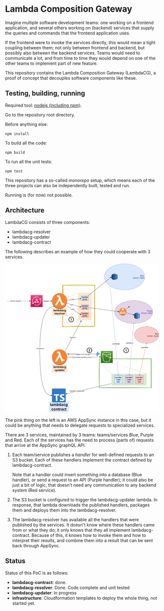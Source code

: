 # Lambda Composition Gateway

Imagine multiple software development teams: one working on a frontend application, and several others working on (backend) services that supply the queries and commands that the frontend application uses. 

If the frontend were to invoke the services directly, this would mean a tight coupling between them; not only between frontend and backend, but possibly also 
between the backend services. Teams would need to communicate a lot, and from time to time they would depend on one of the other teams to implement part of new feature.

This repository contains the Lambda Composition Gateway (LambdaCG), a proof of concept that decouples software components like these. 

## Testing, building, running

Required tool: [nodejs (including npm)](https://nodejs.org/en/download/). 

Go to the repository root directory.

Before anything else:

    npm install

To build all the code:

    npm build

To run all the unit tests:

    npm test

This repository has a so-called *monorepo* setup, which means each of the three projects can also be independently built, tested and run.

Running is (for now) not possible. 

## Architecture

LambdaCG consists of three components:

- lambdacg-resolver
- lambdacg-updater
- lambdacg-contract

The following describes an example of how they could cooperate with 3 services.

![LambdaCG architecture](./diagrams/lambdacg-architecture.png)

 The pink thing on the left is an AWS AppSync instance in this case, but it could be anything that needs to delegate requests to specialized services.

There are 3 services, maintained by 3 teams: teams/services Blue, Purple and Red. Each of the services has the need to process (parts of) requests that arrive at the AppSync graphQL API. 


1. Each team/service publishes a *handler* for well-defined requests to an S3 bucket. Each of these handlers implement the contract defined by lambdacg-contract.

   Note that a handler could insert something into a database (Blue handler), or send a request to an API (Purple handler); it could also be just a bit of logic, that doesn't need any communication to any backend system (Red service).

2. The S3 bucket is configured to trigger the lambdacg-updater lambda. In response, that lambda downloads the published handlers, packages them and deploys them into the lambdacg-resolver.

3. The lambdacg-resolver has available all the handlers that were published by the services. It doesn't know where these handlers came from or what they do; it only knows that they all implement lambdacg-contract. Because of this, it knows how to invoke them and how to interpret their results, and combine them into a result that can be sent back through AppSync.

## Status

Status of this PoC is as follows:

* **lambdacg-contract**: done.
* **lambdacg-resolver**: Done. Code complete and unit tested
* **lambdacg-updater**: In progress
* **infrastructure**: Cloudformation templates to deploy the whole thing, not started yet.
